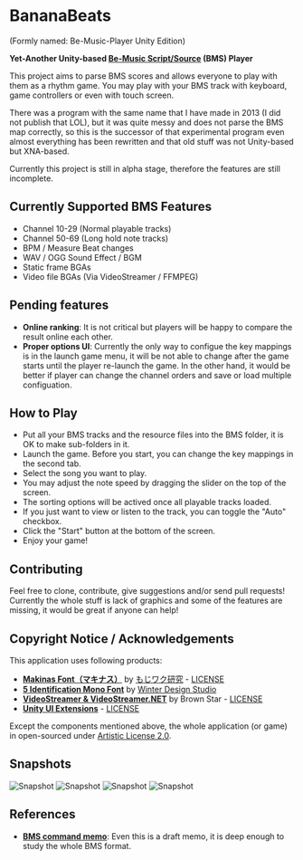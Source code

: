 # BananaBeats
(Formly named: Be-Music-Player Unity Edition)

**Yet-Another Unity-based [Be-Music Script/Source](https://en.wikipedia.org/wiki/Be-Music_Source) (BMS) Player**

This project aims to parse BMS scores and allows everyone to play with them as a rhythm game. You may play with your BMS track with keyboard, game controllers or even with touch screen.

There was a program with the same name that I have made in 2013 (I did not publish that LOL), but it was quite messy and does not parse the BMS map correctly, so this is the successor of that experimental program even almost everything has been rewritten and that old stuff was not Unity-based but XNA-based.

Currently this project is still in alpha stage, therefore the features are still incomplete.

## Currently Supported BMS Features

- Channel 10-29 (Normal playable tracks)
- Channel 50-69 (Long hold note tracks)
- BPM / Measure Beat changes
- WAV / OGG Sound Effect / BGM
- Static frame BGAs
- Video file BGAs (Via VideoStreamer / FFMPEG)

## Pending features

- **Online ranking**: It is not critical but players will be happy to compare the result online each other.
- **Proper options UI**: Currently the only way to configue the key mappings is in the launch game menu, it will be not able to change after the game starts until the player re-launch the game. In the other hand, it would be better if player can change the channel orders and save or load multiple configuation.

## How to Play

- Put all your BMS tracks and the resource files into the BMS folder, it is OK to make sub-folders in it.
- Launch the game. Before you start, you can change the key mappings in the second tab.
- Select the song you want to play.
- You may adjust the note speed by dragging the slider on the top of the screen.
- The sorting options will be actived once all playable tracks loaded.
- If you just want to view or listen to the track, you can toggle the "Auto" checkbox.
- Click the "Start" button at the bottom of the screen.
- Enjoy your game!

## Contributing

Feel free to clone, contribute, give suggestions and/or send pull requests!
Currently the whole stuff is lack of graphics and some of the features are missing, it would be great if anyone can help!

## Copyright Notice / Acknowledgements

This application uses following products:
- **[Makinas Font（マキナス）](http://moji-waku.com/makinas/)** by [もじワク研究](http://moji-waku.com) - [LICENSE](http://moji-waku.com/mj_work_license/)
- **[5 Identification Mono Font](http://www.dafont.com/5identification-mono.font)** by [Winter Design Studio](http://www.dafont.com/winty5.d4560)
- **[VideoStreamer & VideoStreamer.NET](http://fr.sfml-dev.org/forums/index.php?topic=12305.0)** by Brown Star - [LICENSE](https://bitbucket.org/zsbzsb/videostreamer/src/df763ea34e6e8be6576dea3fb7843a7e1c193dda/license.txt)
- **[Unity UI Extensions](https://bitbucket.org/ddreaper/unity-ui-extensions)** - [LICENSE](https://bitbucket.org/ddreaper/unity-ui-extensions/src/13e291bef4ff636f49f34b4a949cc0fc7d8edd9d/LICENSE)

Except the components mentioned above, the whole application (or game) in open-sourced under [Artistic License 2.0](LICENSE).

## Snapshots

![Snapshot](http://i.imgur.com/ioU37sD.png)
![Snapshot](http://i.imgur.com/zM43rWa.png)
![Snapshot](http://i.imgur.com/tDvIFNg.png)
![Snapshot](http://i.imgur.com/TSvI0Y3.png)

## References

- **[BMS command memo](http://hitkey.nekokan.dyndns.info/cmds.htm)**: Even this is a draft memo, it is deep enough to study the whole BMS format.